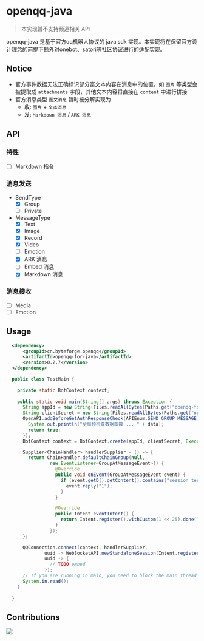 # openqq-java

> 本实现暂不支持频道相关 API

openqq-java 是基于官方qq机器人协议的 java sdk 实现。本实现将在保留官方设计理念的前提下额外对onebot、satori等社区协议进行的适配实现。

## Notice

- 官方事件数据无法正确标识部分富文本内容在消息中的位置，如 `图片` 等类型会被提取成 `attachments` 字段，其他文本内容将直接在 `content` 中进行拼接
- 官方消息类型 `图文消息` 暂时被分解实现为
  - 收: `图片` + `文本消息`
  - 发: `Markdown 消息` / `ARK 消息`

## API

### 特性

- [ ] Markdown 指令

### 消息发送

- SendType
  - [x] Group
  - [ ] Private

- MessageType
  - [x] Text
  - [x] Image
  - [x] Record
  - [x] Video
  - [ ] Emotion
  - [x] ARK 消息
  - [ ] Embed 消息
  - [x] Markdown 消息

### 消息接收

- [ ] Media
- [ ] Emotion

## Usage

```xml
  <dependency>
      <groupId>cn.byteforge.openqq</groupId>
      <artifactId>openqq-for-java</artifactId>
      <version>0.2.7</version>
  </dependency>
```

```java
  public class TestMain {
  
    private static BotContext context;
  
    public static void main(String[] args) throws Exception {
      String appId = new String(Files.readAllBytes(Paths.get("openqq-for-java/secrets/appId.txt")));
      String clientSecret = new String(Files.readAllBytes(Paths.get("openqq-for-java/secrets/clientSecret.txt")));
      OpenAPI.addBeforeGetAuthResponseCheck(APIEnum.SEND_GROUP_MESSAGE, data -> {
        System.out.println("全局预检查数据函数 ... " + data);
        return true;
      });
      BotContext context = BotContext.create(appId, clientSecret, Executors.newFixedThreadPool(20));

      Supplier<ChainHandler> handlerSupplier = () -> {
        return ChainHandler.defaultChainGroup(null,
                new EventListener<GroupAtMessageEvent>() {
                  @Override
                  public void onEvent(GroupAtMessageEvent event) {
                    if (event.getD().getContent().contains("session test")) {
                      event.reply("1");
                    }
                  }

                  @Override
                  public Intent eventIntent() {
                    return Intent.register().withCustom(1 << 25).done();
                  }
                });
      };

      QQConnection.connect(context, handlerSupplier,
              uuid -> WebSocketAPI.newStandaloneSession(Intent.register().withAll().done(), uuid, null, context),
              uuid -> {
                // TODO embed
              });
      // If you are running in main, you need to block the main thread
      System.in.read();
    }
  
  }
```

## Contributions

<a href="https://github.com/ByteForgeTech/openqq-java/graphs/contributors">
  <img src="https://contrib.rocks/image?repo=ByteForgeTech/openqq-java" />
</a>
